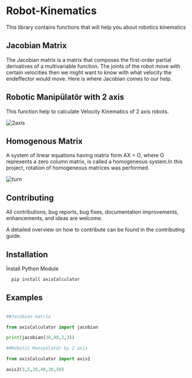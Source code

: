
# Robot-Kinematics
This library contains functions that will help you  about robotics kinematics  

## Jacobian Matrix

The Jacobian matrix is a matrix that composes the first-order partial derivatives of a multivariable function. The joints of the robot move with certain velocities then we might want to know with what velocity the endeffector would move. Here is where Jacobian comes to our help.

## Robotic Manipülatör with 2 axis
This function help to calculate Velocity Kinematics of 2 axis robots.

![2axis](https://user-images.githubusercontent.com/36998513/233043637-d5b4c482-9cf0-45e6-b7f7-b90e9c909c93.png)
 

## Homogenous Matrix
A system of linear equations having matrix form AX = O, where O represents a zero column matrix, is called a homogeneous system.In this project, rotation of homogeneous matrices was performed.


![turn](https://user-images.githubusercontent.com/36998513/233045775-6645e372-6bb7-4ec5-8554-61702a7706f5.png)


## Contributing 

All contributions, bug reports, bug fixes, documentation improvements, enhancements, and ideas are welcome.

A detailed overview on how to contribute can be found in the contributing guide.

  
## Installation 

İnstall Python Module

```bash
  pip install axisCalculator
```




  
## Examples

```python

##Jacobian matrix

from axisCalculator import jacobian

print(jacobian(30,40,2,3))

##Robotic Manipülatör by 2 axis

from axisCalculator import axis2

axis2(3,5,20,40,30,50)


  
